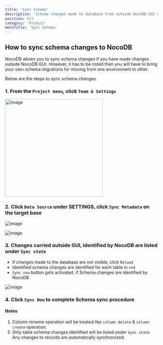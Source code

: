 ```yaml
---
title: 'Sync Schema'
description: 'Schema changes made to database from outside NocoDB GUI can be synced'
position: 613
category: 'Product'
menuTitle: 'Sync Schema'
---
```


## How to sync schema changes to NocoDB

NocoDB allows you to sync schema changes if you have made changes outside NocoDB GUI. However, it has to be noted then you will have to bring your own schema migrations for moving from one environment to other.

Below are the steps to sync schema changes.

### 1. From the `Project menu`, click `Team & Settings`

<img width="322" alt="image" src="https://user-images.githubusercontent.com/35857179/194856648-67936db0-ee4d-4060-be3d-af9f86ef8fc6.png">

### 2. Click `Data Source` under SETTINGS, click `Sync Metadata` on the target base

![image](https://user-images.githubusercontent.com/35857179/219831352-e6692ba5-5c94-4331-94ce-5796e57f87a1.png)

![image](https://user-images.githubusercontent.com/35857179/219831634-bbb6f256-45fb-4224-9f82-bc1bed6082db.png)

### 3. Changes carried outside GUI, identified by NocoDB are listed under `Sync state`

- If changes made to the database are not visible, click `Reload`
- Identified schema changes are identified for each table in `red`
- `Sync now` button gets activated, if Schema changes are identified by NocoDB

![image](https://user-images.githubusercontent.com/35857179/219831855-bcac229c-41b6-4689-b7e1-c3cdfe23a0a1.png)

### 4. Click `Sync Now` to complete Schema sync procedure

#### Notes

1. Column rename operation will be treated like `column delete` & `column create` operation.
2. Only table schema changes identified will be listed under `Sync state`. Any changes to records are automatically synchronized.





